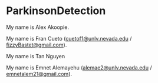 # ParkinsonDetection

My name is Alex Akoopie.

My name is Fran Cueto (cuetof1@unlv.nevada.edu / fizzyBastet@gmail.com).

My name is Tan Nguyen

My name is Emnet Alemayehu (alemae2@unlv.nevada.edu / emnetalem21@gmail.com).